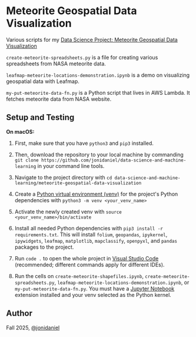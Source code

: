 # Meteorite Geospatial Data Visualization

Various scripts for my [Data Science Project: Meteorite Geospatial Data Visualization](https://www.jonimakinen.com/mywork/meteorites-en.html)

`create-meteorite-spreadsheets.py` is a file for creating various spreadsheets from NASA meteorite data.

`leafmap-meteorite-locations-demonstration.ipynb` is a demo on visualizing geospatial data with Leafmap.

`my-put-meteorite-data-fn.py` is a Python script that lives in AWS Lambda. It fetches meteorite data from NASA website.

## Setup and Testing

**On macOS:**

1. First, make sure that you have `python3` and `pip3` installed.

2. Then, download the repository to your local machine by commanding `git clone https://github.com/jonidaniel/data-science-and-machine-learning` in your command line tools.

3. Navigate to the project directory with `cd data-science-and-machine-learning/meteorite-geospatial-data-visualization`

4. Create a [Python virtual environment (venv)](https://docs.python.org/3/library/venv.html) for the project's Python dependencies with `python3 -m venv <your_venv_name>`

5. Activate the newly created venv with `source <your_venv_name>/bin/activate`

6. Install all needed Python dependencies with `pip3 install -r requirements.txt`. This will install `folium`, `geopandas`, `ipykernel`, `ipywidgets`, `leafmap`, `matplotlib`, `mapclassify`, `openpyxl`, and `pandas` packages to the project.

7. Run `code .` to open the whole project in [Visual Studio Code](https://code.visualstudio.com/) (recommended; different commands apply for different IDEs).

8. Run the cells on `create-meteorite-shapefiles.ipynb`, `create-meteorite-spreadsheets.py`, `leafmap-meteorite-locations-demonstration.ipynb`, or `my-put-meteorite-data-fn.py`. You must have a [Jupyter Notebook](https://jupyter.org/) extension installed and your venv selected as the Python kernel.

## Author

Fall 2025, [@jonidaniel](https://github.com/jonidaniel)

